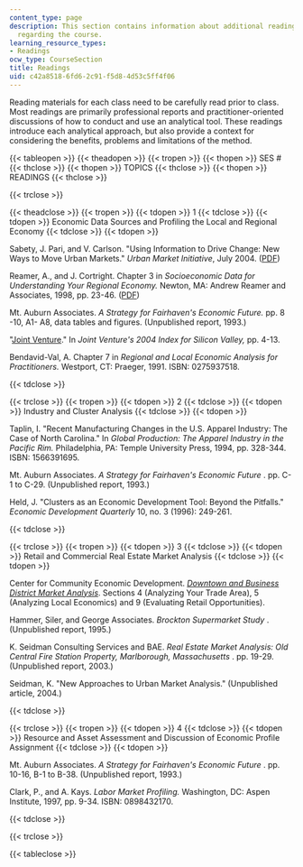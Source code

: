 ```yaml
---
content_type: page
description: This section contains information about additional reading materials
  regarding the course.
learning_resource_types:
- Readings
ocw_type: CourseSection
title: Readings
uid: c42a8518-6fd6-2c91-f5d8-4d53c5ff4f06
---
```


Reading materials for each class need to be carefully read prior to class. Most readings are primarily professional reports and practitioner-oriented discussions of how to conduct and use an analytical tool. These readings introduce each analytical approach, but also provide a context for considering the benefits, problems and limitations of the method.

{{< tableopen >}}
{{< theadopen >}}
{{< tropen >}}
{{< thopen >}}
SES #
{{< thclose >}}
{{< thopen >}}
TOPICS
{{< thclose >}}
{{< thopen >}}
READINGS
{{< thclose >}}

{{< trclose >}}

{{< theadclose >}}
{{< tropen >}}
{{< tdopen >}}
1
{{< tdclose >}}
{{< tdopen >}}
Economic Data Sources and Profiling the Local and Regional Economy
{{< tdclose >}}
{{< tdopen >}}


Sabety, J. Pari, and V. Carlson. "Using Information to Drive Change: New Ways to Move Urban Markets." _Urban Market Initiative_, July 2004. ([PDF](https://www.brookings.edu/research/using-information-to-drive-change-new-ways-of-moving-markets/))

Reamer, A., and J. Cortright. Chapter 3 in _Socioeconomic Data for Understanding Your Regional Economy._ Newton, MA: Andrew Reamer and Associates, 1998, pp. 23-46. ([PDF](http://econdata.net/wp-content/uploads/2014/12/uguide.pdf))

Mt. Auburn Associates. _A Strategy for Fairhaven's Economic Future._ pp. 8 -10, A1- A8, data tables and figures. (Unpublished report, 1993.)

"[Joint Venture](http://www.jointventure.org/index.php?option=com_content&view=article&id=293:the-2004-index-of-silicon-valley&catid=77:publications-archive&Itemid=348)." In _Joint Venture's 2004 Index for Silicon Valley,_ pp. 4-13.

Bendavid-Val, A. Chapter 7 in _Regional and Local Economic Analysis for Practitioners._ Westport, CT: Praeger, 1991. ISBN: 0275937518.


{{< tdclose >}}

{{< trclose >}}
{{< tropen >}}
{{< tdopen >}}
2
{{< tdclose >}}
{{< tdopen >}}
Industry and Cluster Analysis
{{< tdclose >}}
{{< tdopen >}}


Taplin, I. "Recent Manufacturing Changes in the U.S. Apparel Industry: The Case of North Carolina." In _Global Production: The Apparel Industry in the Pacific Rim._ Philadelphia, PA: Temple University Press, 1994, pp. 328-344. ISBN: 1566391695.

Mt. Auburn Associates. _A Strategy for Fairhaven's Economic Future_ . pp. C-1 to C-29. (Unpublished report, 1993.)

Held, J. "Clusters as an Economic Development Tool: Beyond the Pitfalls." _Economic Development Quarterly_ 10, no. 3 (1996): 249-261.


{{< tdclose >}}

{{< trclose >}}
{{< tropen >}}
{{< tdopen >}}
3
{{< tdclose >}}
{{< tdopen >}}
Retail and Commercial Real Estate Market Analysis
{{< tdclose >}}
{{< tdopen >}}


Center for Community Economic Development. [_Downtown and Business District Market Analysis_](https://cced.ces.uwex.edu/downtown-and-business-district-economic-development/). Sections 4 (Analyzing Your Trade Area), 5 (Analyzing Local Economics) and 9 (Evaluating Retail Opportunities).

Hammer, Siler, and George Associates. _Brockton Supermarket Study_ . (Unpublished report, 1995.)

K. Seidman Consulting Services and BAE. _Real Estate Market Analysis: Old Central Fire Station Property, Marlborough, Massachusetts_ . pp. 19-29. (Unpublished report, 2003.)

Seidman, K. "New Approaches to Urban Market Analysis." (Unpublished article, 2004.)


{{< tdclose >}}

{{< trclose >}}
{{< tropen >}}
{{< tdopen >}}
4
{{< tdclose >}}
{{< tdopen >}}
Resource and Asset Assessment and Discussion of Economic Profile Assignment
{{< tdclose >}}
{{< tdopen >}}


Mt. Auburn Associates. _A Strategy for Fairhaven's Economic Future_ . pp. 10-16, B-1 to B-38. (Unpublished report, 1993.)

Clark, P., and A. Kays. _Labor Market Profiling._ Washington, DC: Aspen Institute, 1997, pp. 9-34. ISBN: 0898432170.


{{< tdclose >}}

{{< trclose >}}

{{< tableclose >}}